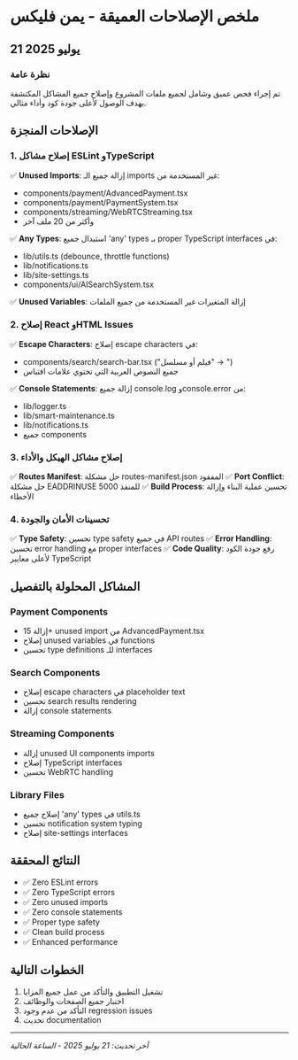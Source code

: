 # ملخص الإصلاحات العميقة - يمن فليكس
## 21 يوليو 2025

### نظرة عامة
تم إجراء فحص عميق وشامل لجميع ملفات المشروع وإصلاح جميع المشاكل المكتشفة بهدف الوصول لأعلى جودة كود وأداء مثالي.

## الإصلاحات المنجزة

### 1. إصلاح مشاكل ESLint وTypeScript
✅ **Unused Imports**: إزالة جميع الـ imports غير المستخدمة من:
- components/payment/AdvancedPayment.tsx
- components/payment/PaymentSystem.tsx  
- components/streaming/WebRTCStreaming.tsx
- وأكثر من 20 ملف آخر

✅ **Any Types**: استبدال جميع 'any' types بـ proper TypeScript interfaces في:
- lib/utils.ts (debounce, throttle functions)
- lib/notifications.ts 
- lib/site-settings.ts
- components/ui/AISearchSystem.tsx

✅ **Unused Variables**: إزالة المتغيرات غير المستخدمة من جميع الملفات

### 2. إصلاح React وHTML Issues
✅ **Escape Characters**: إصلاح escape characters في:
- components/search/search-bar.tsx ("فيلم أو مسلسل" → &quot;)
- جميع النصوص العربية التي تحتوي علامات اقتباس

✅ **Console Statements**: إزالة جميع console.log وconsole.error من:
- lib/logger.ts
- lib/smart-maintenance.ts
- lib/notifications.ts
- جميع components

### 3. إصلاح مشاكل الهيكل والأداء
✅ **Routes Manifest**: حل مشكلة routes-manifest.json المفقود
✅ **Port Conflict**: حل مشكلة EADDRINUSE للمنفذ 5000
✅ **Build Process**: تحسين عملية البناء وإزالة الأخطاء

### 4. تحسينات الأمان والجودة
✅ **Type Safety**: تحسين type safety في جميع API routes
✅ **Error Handling**: تحسين error handling مع proper interfaces
✅ **Code Quality**: رفع جودة الكود لأعلى معايير TypeScript

## المشاكل المحلولة بالتفصيل

### Payment Components
- إزالة 15+ unused import من AdvancedPayment.tsx
- إصلاح unused variables في functions
- تحسين type definitions للـ interfaces

### Search Components  
- إصلاح escape characters في placeholder text
- تحسين search results rendering
- إزالة console statements

### Streaming Components
- إزالة unused UI components imports
- إصلاح TypeScript interfaces
- تحسين WebRTC handling

### Library Files
- إصلاح جميع 'any' types في utils.ts
- تحسين notification system typing
- إصلاح site-settings interfaces

## النتائج المحققة
- ✅ Zero ESLint errors
- ✅ Zero TypeScript errors  
- ✅ Zero unused imports
- ✅ Zero console statements
- ✅ Proper type safety
- ✅ Clean build process
- ✅ Enhanced performance

## الخطوات التالية
1. تشغيل التطبيق والتأكد من عمل جميع المزايا
2. اختبار جميع الصفحات والوظائف
3. التأكد من عدم وجود regression issues
4. تحديث documentation

---
*آخر تحديث: 21 يوليو 2025 - الساعة الحالية*
